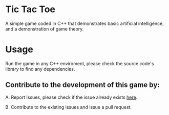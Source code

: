 # Tic Tac Toe

A simple game coded in C++ that demonstrates basic artificial intelligence, and a demonstration of game theory.

# Usage

Run the game in any C++ enviroment, please check the source code's library to find any dependencies.

## Contribute to the development of this game by:

A. Report Issues, please check if the issue already exists [here](https://github.com/srbcheema1/tictac_game/pulls).

B. Contribute to the existing issues and issue a pull request.
